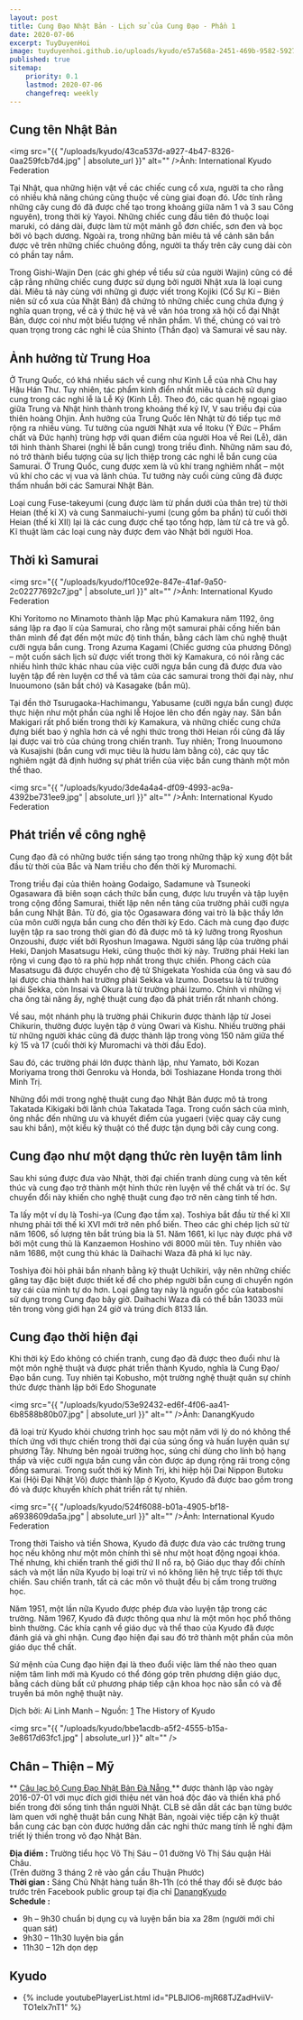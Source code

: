 ```yaml
---
layout: post
title: Cung Đạo Nhật Bản - Lịch sử của Cung Đạo - Phần 1
date: 2020-07-06
excerpt: TuyDuyenHoi
image: tuyduyenhoi.github.io/uploads/kyudo/e57a568a-2451-469b-9582-592796ef08b2.jpg
published: true
sitemap:
    priority: 0.1
    lastmod: 2020-07-06
    changefreq: weekly
---
```


## Cung tên Nhật Bản

<span class="image right"><img src="{{ "/uploads/kyudo/43ca537d-a927-4b47-8326-0aa259fcb7d4.jpg" | absolute_url }}" alt="" />Ảnh: International Kyudo Federation</span>

Tại Nhật, qua những hiện vật về các chiếc cung cổ xưa, người ta cho rằng có nhiều khả năng chúng cũng thuộc về cùng giai đoạn đó. Ước tính rằng những cây cung đó đã được chế tạo trong khoảng giữa năm 1 và 3 sau Công nguyên), trong thời kỳ Yayoi. Những chiếc cung đầu tiên đó thuộc loại maruki, có dáng dài, được làm từ một mảnh gỗ đơn chiếc, sơn đen và bọc bởi vỏ bạch dương. Ngoài ra, trong những bản miêu tả về cảnh săn bắn được vẽ trên những chiếc chuông đồng, người ta thấy trên cây cung dài còn có phần tay nắm.

Trong Gishi-Wajin Den (các ghi ghép về tiểu sử của người Wajin) cũng có đề cập rằng những chiếc cung được sử dụng bởi người Nhật xưa là loại cung dài. Miêu tả này cùng với những gì được viết trong Kojiki (Cổ Sự Kí – Biên niên sử cổ xưa của Nhật Bản) đã chứng tỏ những chiếc cung chứa đựng ý nghĩa quan trọng, về cả ý thức hệ và về văn hóa trong xã hội cổ đại Nhật Bản, được coi như một biểu tượng về nhân phẩm. Vì thế, chúng có vai trò quan trọng trong các nghi lễ của Shinto (Thần đạo) và Samurai về sau này.

## Ảnh hưởng từ Trung Hoa

Ở Trung Quốc, có khá nhiều sách về cung như Kinh Lễ của nhà Chu hay Hậu Hán Thư. Tuy nhiên, tác phẩm kinh điển nhất miêu tả cách sử dụng cung trong các nghi lễ là Lễ Ký (Kinh Lễ). Theo đó, các quan hệ ngoại giao giữa Trung và Nhật hình thành trong khoảng thế kỷ IV, V sau triều đại của thiên hoàng Ohjin. Ảnh hưởng của Trung Quốc lên Nhật từ đó tiếp tục mở rộng ra nhiều vùng. Tư tưởng của người Nhật xưa về Itoku (Ý Đức – Phẩm chất và Đức hạnh) trùng hợp với quan điểm của người Hoa về Rei (Lễ), dãn tới hình thành Sharei (nghi lễ bắn cung) trong triều đình. Những năm sau đó, nó trở thành biểu tượng của sự lịch thiệp trong các nghi lễ bắn cung của Samurai. Ở Trung Quốc, cung được xem là vũ khí trang nghiêm nhất – một vũ khí cho các vị vua và lãnh chúa. Tư tưởng này cuối cùng cũng đã được thấm nhuần bởi các Samurai Nhật Bản.

Loại cung Fuse-takeyumi (cung được làm từ phần dưới của thân tre) từ thời Heian (thế kỉ X) và cung Sanmaiuchi-yumi (cung gồm ba phần) từ cuối thời Heian (thế kỉ XII) lại là các cung được chế tạo tổng hợp, làm từ cả tre và gỗ. Kĩ thuật làm các loại cung này được đem vào Nhật bởi người Hoa.

## Thời kì Samurai

<span class="image left"><img src="{{ "/uploads/kyudo/f10ce92e-847e-41af-9a50-2c02277692c7.jpg" | absolute_url }}" alt="" />Ảnh: International Kyudo Federation</span>

Khi Yoritomo no Minamoto thành lập Mạc phủ Kamakura năm 1192, ông sáng lập ra đạo lí của Samurai, cho rằng một samurai phải cống hiến bản thân mình để đạt đến một mức độ tinh thần, bằng cách làm chủ nghệ thuật cưỡi ngựa bắn cung. Trong Azuma Kagami (Chiếc gương của phương Đông) – một cuốn sách lịch sử được viết trong thời kỳ Kamakura, có nói rằng các nhiều hình thức khác nhau của việc cưỡi ngựa bắn cung đã được đưa vào luyện tập để rèn luyện cơ thể và tâm của các samurai trong thời đại này, như Inuoumono (săn bắt chó) và Kasagake (bắn mũ).

Tại đền thờ Tsurugaoka-Hachimangu, Yabusame (cưỡi ngựa bắn cung) được thực hiện như một phần của nghi lễ Hojoe lên cho đến ngày nay. Săn bắn Makigari rất phổ biến trong thời kỳ Kamakura, và những chiếc cung chứa đựng biết bao
ý nghĩa hơn cả về nghi thức trong thời Heian rồi cũng đã lấy lại được vai trò của chúng trong chiến tranh. Tuy nhiên; Trong Inuoumono và Kusajishi (bắn cung với mục tiêu là hươu làm bằng cỏ), các quy tắc nghiêm ngặt đã định hướng sự phát triển của việc bắn cung thành một môn thể thao.

<span class="image left"><img src="{{ "/uploads/kyudo/3de4a4a4-df09-4993-ac9a-4392be731ee9.jpg" | absolute_url }}" alt="" />Ảnh: International Kyudo Federation</span>

## Phát triển về công nghệ

Cung đạo đã có những bước tiến sáng tạo trong những thập kỷ xung đột bắt đầu từ thời của Bắc và Nam triều cho đến thời kỳ Muromachi.

Trong triều đại của thiên hoàng Godaigo, Sadamune và Tsuneoki Ogasawara đã biên soạn cách thức bắn cung, được lưu truyền và tập luyện trong cộng đồng Samurai, thiết lập nên nền tảng của trường phải cưỡi ngựa bắn cung Nhật Bản. Từ đó, gia tộc Ogasawara đóng vai trò là bậc thầy lớn của môn cưỡi ngựa bắn cung cho đến thời kỳ Edo. Cách mà cung đạo được luyện tập ra sao trong thời gian đó đã được mô tả kỹ lưỡng trong Ryoshun Onzoushi, được viết bởi Ryoshun Imagawa. Người sáng lập của trường phái Heki, Danjoh Masatsugu Heki, cũng thuộc thời kỳ này. Trường phái Heki lan rộng vì cung đạo tỏ ra phù hợp nhất trong thực chiến. Phong cách của Masatsugu đã được chuyển cho đệ tử Shigekata Yoshida của ông và sau đó lại được chia thành hai trường phái Sekka và Izumo. Dosetsu là từ trường phái Sekka, còn Insai và Okura là từ trường phái Izumo. Chính vì những vị cha ông tài năng ấy, nghệ thuật cung đạo đã phát triển rất nhanh chóng.

Về sau, một nhánh phụ là trường phái Chikurin được thành lập từ Josei Chikurin, thường được luyện tập ở vùng Owari và Kishu. Nhiều trường phái từ những người khác cũng đã được thành lập trong vòng 150 năm giữa thế kỷ 15 và 17 (cuối thời kỳ Muromachi và thời đầu Edo).

Sau đó, các trường phái lớn được thành lập, như Yamato, bởi Kozan Moriyama trong thời Genroku và Honda, bởi Toshiazane Honda trong thời Minh Trị.

Những đổi mới trong nghệ thuật cung đạo Nhật Bản được mô tả trong Takatada Kikigaki bởi lãnh chúa Takatada Taga. Trong cuốn sách của mình, ông nhắc đến những ưu và khuyết điểm của yugaeri (việc quay cây cung sau khi bắn), một kiểu kỹ thuật có thể được tận dụng bởi cây cung cong.

## Cung đạo như một dạng thức rèn luyện tâm linh

Sau khi súng được đưa vào Nhật, thời đại chiến tranh dùng cung và tên kết thúc và cung đạo trở thành một hình thức rèn luyện về thể chất và trí óc. Sự chuyển đổi này khiến cho nghệ thuật cung đạo trở nên càng tinh tế hơn.

Ta lấy một ví dụ là Toshi-ya (Cung đạo tầm xa). Toshiya bắt đầu từ thế kỉ XII nhưng phải tới thế kỉ XVI mới trở nên phổ biến. Theo các ghi chép lịch sử từ năm 1606, số lượng tên bắt trúng bia là 51. Năm 1661, kỉ lục này được phá vỡ bởi một cung thủ là Kanzaemon Hoshino với 8000 mũi tên. Tuy nhiên vào năm 1686, một cung thủ khác là Daihachi Waza đã phá kỉ lục này.

Toshiya đòi hỏi phải bắn nhanh bằng kỹ thuật Uchikiri, vậy nên những chiếc găng tay đặc biệt được thiết kế để cho phép người bắn cung di chuyển ngón tay cái của mình tự do hơn. Loại găng tay này là nguồn gốc của kataboshi sử dụng trong Cung đạo bây giờ. Daihachi Waza đã có thể bắn 13033 mũi tên trong vòng giới hạn 24 giờ và trúng đích 8133 lần.

## Cung đạo thời hiện đại

Khi thời kỳ Edo không có chiến tranh, cung đạo đã được theo đuổi như là một môn nghệ thuật và được phát triển thành Kyudo, nghĩa là Cung Đạo/Đạo bắn cung. Tuy nhiên tại Kobusho, một trường nghệ thuật quân sự chính thức được thành lập bởi Edo Shogunate 

<span class="image right"><img src="{{ "/uploads/kyudo/53e92432-ed6f-4f06-aa41-6b8588b80b07.jpg" | absolute_url }}" alt="" />Ảnh: DanangKyudo</span>

đã loại trừ Kyudo khỏi chương trình học sau một năm với lý do nó không thể thích ứng với thực chiến trong thời đại của súng ống và huấn luyện quân sự phương Tây. Nhưng bên ngoài trường học, súng chỉ dùng cho lính bộ hạng thấp và việc cưỡi ngựa bắn cung vẫn còn được áp dụng rộng rãi trong cộng đồng samurai. Trong suốt thời kỳ Minh Trị, khi hiệp hội Dai Nippon Butoku Kai (Hội Đại Nhật Võ) được thành lập ở Kyoto, Kyudo đã được bao gồm trong đó và được khuyến khích phát triển rất tự nhiên.

<span class="image right"><img src="{{ "/uploads/kyudo/524f6088-b01a-4905-bf18-a6938609da5a.jpg" | absolute_url }}" alt="" />Ảnh: International Kyudo Federation</span>

Trong thời Taisho và tiền Showa, Kyudo đã được đưa vào các trường trung học nếu không như một môn chính thì sẽ như một hoạt động ngoại khóa. Thế nhưng, khi chiến tranh thế giới thứ II nổ ra, bộ Giáo dục thay đổi chính sách và một lần nữa Kyudo bị loại trừ vì nó không liên hệ trực tiếp tới thực chiến. Sau chiến tranh, tất cả các môn võ thuật đều bị cấm trong trường học.

Năm 1951, một lần nữa Kyudo được phép đưa vào luyện tập trong các trường. Năm 1967, Kyudo đã được thông qua như là một môn học phổ thông bình thường. Các khía cạnh về giáo dục và thể thao của Kyudo đã được đánh giá và ghi nhận. Cung đạo hiện đại sau đó trở thành một phần của môn giáo dục thể chất.

Sứ mệnh của Cung đạo hiện đại là theo đuổi việc làm thế nào theo quan niệm tâm linh mới mà Kyudo có thể đóng góp trên phương diện giáo dục, bằng cách dùng bất cứ phương pháp tiếp cận khoa học nào sẵn có và để truyền bá môn nghệ thuật này.

Dịch bởi: Ai Linh Manh – Nguồn: [1](http://www.ikyf.org) The History of Kyudo

<span class="image fit"><img src="{{ "/uploads/kyudo/bbe1acdb-a5f2-4555-b15a-3e8617d63fc1.jpg" | absolute_url }}" alt="" /></span>
## Chân – Thiện – Mỹ

** <a target="_blank" href="https://www.facebook.com/groups/1204167899593509" > Câu lạc bộ Cung Đạo Nhật Bản Đà Nẵng </a>** được thành lập vào ngày 2016-07-01 với mục đích giới thiệu nét văn hoá độc đáo và thiền khá phổ biến trong đời sống tinh thần người Nhật. CLB sẽ dẫn dắt các bạn từng bước làm quen với nghệ thuật bắn cung Nhật Bản, ngoài việc tiếp cận kỹ thuật bắn cung các bạn còn được hướng dẫn các nghi thức mang tính lễ nghi đậm triết lý thiền trong võ đạo Nhật Bản.

**Địa điểm :** Trường tiểu học Võ Thị Sáu – 01 đường Võ Thị Sáu quận Hải Châu. 
<br/>(Trên đường 3 tháng 2 rẽ vào gần cầu Thuận Phước)<br/>
**Thời gian :** Sáng Chủ Nhật hàng tuần 8h-11h (có thể thay đổi sẽ được báo trước trên Facebook public group tại địa chỉ <a target="_blank" href="https://www.facebook.com/groups/1204167899593509" > DanangKyudo</a><br/>
**Schedule :**
- 9h – 9h30 chuẩn bị dụng cụ và luyện bắn bia xa 28m (người mới chỉ quan sát)
- 9h30 – 11h30 luyện bia gần
- 11h30 – 12h dọn dẹp

<h2>Kyudo</h2>
<div class="embed-youtube">
    <ul>
        <li>
            {% include youtubePlayerList.html id="PLBJlO6-mjR68TJZadHviiV-TO1elx7nT1" %}
        </li>
    </ul>
</div>